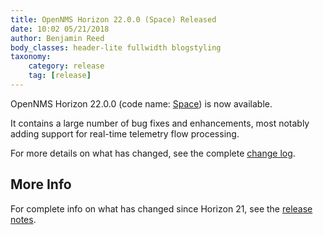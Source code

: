 ```yaml
---
title: OpenNMS Horizon 22.0.0 (Space) Released
date: 10:02 05/21/2018
author: Benjamin Reed
body_classes: header-lite fullwidth blogstyling
taxonomy:
    category: release
    tag: [release]
---
```


OpenNMS Horizon 22.0.0 (code name: [Space](http://marvelcinematicuniverse.wikia.com/wiki/Space_Stone)) is now available.

It contains a large number of bug fixes and enhancements, most notably adding support for real-time telemetry flow processing.

For more details on what has changed, see the complete [change log](http://docs.opennms.org/opennms/releases/22.0.0/releasenotes/#releasenotes-changelog-22.0.0).

More Info
---------

For complete info on what has changed since Horizon 21, see the [release notes](https://docs.opennms.org/opennms/releases/22.0.0/releasenotes/releasenotes.html).
